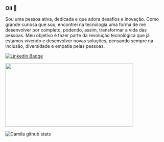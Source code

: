 ### Oii 👋 

Sou uma pessoa ativa, dedicada e que adora desafios e inovação. Como grande curiosa que sou, encontrei na tecnologia uma forma de me desenvolver por completo, podendo, assim, transformar a vida das pessoas. Meu objetivo é fazer parte da revolução tecnológica que já estamos vivendo e desenvolver novas soluções, pensando sempre na inclusão, diversidade e empatia pelas pessoas.


[![Linkedin Badge](https://img.shields.io/badge/-LinkedIn-blue?style=flat&logo=Linkedin&logoColor=white&link=https://www.linkedin.com/in/camila-das-merces)](https://www.linkedin.com/in/camila-das-merces)


<img src="https://github-readme-stats.vercel.app/api/top-langs/?username=camilamerces&layout=compact" width="400" height="200">
<p>
  
 ![Camila github stats](https://github-readme-stats.vercel.app/api?username=camilamerces&show_icons=true&theme=buefy)
